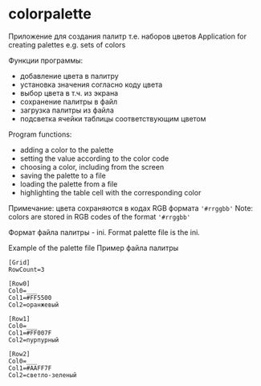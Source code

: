 # colorpalette

Приложение для создания палитр т.е. наборов цветов 
Application for creating palettes e.g. sets of colors

Функции программы:
- добавление цвета в палитру
- установка значения согласно коду цвета
- выбор цвета в т.ч. из экрана
- сохранение палитры в файл
- загрузка палитры из файла
- подсветка ячейки таблицы соответствующим цветом

Program functions:
- adding a color to the palette
- setting the value according to the color code
- choosing a color, including from the screen
- saving the palette to a file
- loading the palette from a file
- highlighting the table cell with the corresponding color

Примечание: цвета сохраняются в кодах RGB формата `'#rrggbb'`
Note: colors are stored in RGB codes of the format `'#rrggbb'`

Формат файла палитры - ini.
Format palette file is the ini.

Example of the palette file
Пример файла палитры

```
[Grid]
RowCount=3

[Row0]
Col0=___
Col1=#FF5500
Col2=оранжевый

[Row1]
Col0=___
Col1=#FF007F
Col2=пурпурный

[Row2]
Col0=___
Col1=#AAFF7F
Col2=светло-зеленый
```
